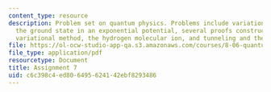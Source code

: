 ```yaml
---
content_type: resource
description: Problem set on quantum physics. Problems include variational bound on
  the ground state in an exponential potential, several proofs constructed via the
  variational method, the hydrogen molecular ion, and tunneling and the Stark effect.
file: https://ol-ocw-studio-app-qa.s3.amazonaws.com/courses/8-06-quantum-physics-iii-spring-2005/c6c398c4ed806495624142ebf8293486_ps7.pdf
file_type: application/pdf
resourcetype: Document
title: Assignment 7
uid: c6c398c4-ed80-6495-6241-42ebf8293486
---
```

